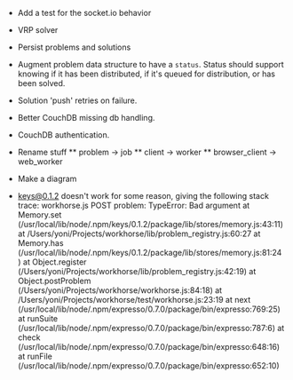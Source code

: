 * Add a test for the socket.io behavior
* VRP solver
* Persist problems and solutions
* Augment problem data structure to have a `status`. Status should support knowing if it has been distributed, if it's queued for distribution, or has been solved.
* Solution 'push' retries on failure.
* Better CouchDB missing db handling.
* CouchDB authentication.

* Rename stuff
** problem -> job
** client -> worker
** browser_client -> web_worker

* Make a diagram

* keys@0.1.2 doesn't work for some reason, giving the following stack trace:
   workhorse.js POST problem: TypeError: Bad argument
    at Memory.set (/usr/local/lib/node/.npm/keys/0.1.2/package/lib/stores/memory.js:43:11)
    at /Users/yoni/Projects/workhorse/lib/problem_registry.js:60:27
    at Memory.has (/usr/local/lib/node/.npm/keys/0.1.2/package/lib/stores/memory.js:81:24)
    at Object.register (/Users/yoni/Projects/workhorse/lib/problem_registry.js:42:19)
    at Object.postProblem (/Users/yoni/Projects/workhorse/workhorse.js:84:18)
    at /Users/yoni/Projects/workhorse/test/workhorse.js:23:19
    at next (/usr/local/lib/node/.npm/expresso/0.7.0/package/bin/expresso:769:25)
    at runSuite (/usr/local/lib/node/.npm/expresso/0.7.0/package/bin/expresso:787:6)
    at check (/usr/local/lib/node/.npm/expresso/0.7.0/package/bin/expresso:648:16)
    at runFile (/usr/local/lib/node/.npm/expresso/0.7.0/package/bin/expresso:652:10)
